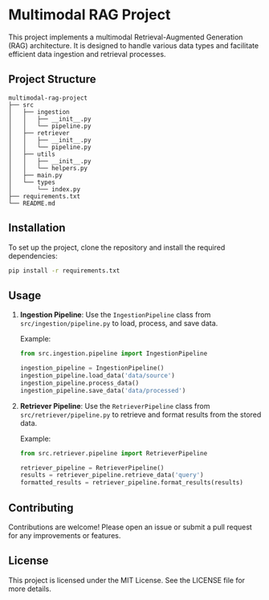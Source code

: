 # Multimodal RAG Project

This project implements a multimodal Retrieval-Augmented Generation (RAG) architecture. It is designed to handle various data types and facilitate efficient data ingestion and retrieval processes.

## Project Structure

```
multimodal-rag-project
├── src
│   ├── ingestion
│   │   ├── __init__.py
│   │   └── pipeline.py
│   ├── retriever
│   │   ├── __init__.py
│   │   └── pipeline.py
│   ├── utils
│   │   ├── __init__.py
│   │   └── helpers.py
│   ├── main.py
│   └── types
│       └── index.py
├── requirements.txt
└── README.md
```

## Installation

To set up the project, clone the repository and install the required dependencies:

```bash
pip install -r requirements.txt
```

## Usage

1. **Ingestion Pipeline**: Use the `IngestionPipeline` class from `src/ingestion/pipeline.py` to load, process, and save data.
   
   Example:
   ```python
   from src.ingestion.pipeline import IngestionPipeline

   ingestion_pipeline = IngestionPipeline()
   ingestion_pipeline.load_data('data/source')
   ingestion_pipeline.process_data()
   ingestion_pipeline.save_data('data/processed')
   ```

2. **Retriever Pipeline**: Use the `RetrieverPipeline` class from `src/retriever/pipeline.py` to retrieve and format results from the stored data.

   Example:
   ```python
   from src.retriever.pipeline import RetrieverPipeline

   retriever_pipeline = RetrieverPipeline()
   results = retriever_pipeline.retrieve_data('query')
   formatted_results = retriever_pipeline.format_results(results)
   ```

## Contributing

Contributions are welcome! Please open an issue or submit a pull request for any improvements or features.

## License

This project is licensed under the MIT License. See the LICENSE file for more details.